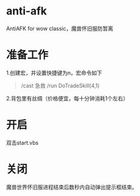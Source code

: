 # anti-afk
AntiAFK for wow classic，魔兽怀旧服防暂离
# 准备工作
1.创建宏，并设置快捷键为n，宏命令如下
>/cast 急救
/run DoTradeSkill(4,1)

2.背包里有丝绸（价格便宜，每十分钟消耗1个左右）
# 开启
双击start.vbs
# 关闭
魔兽世界怀旧服进程结束后数秒内自动弹出提示框结束。
